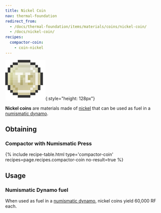 ```yaml
---
title: Nickel Coin
nav: thermal-foundation
redirect_from:
  - /docs/thermal-foundation/items/materials/coins/nickel-coin/
  - /docs/nickel-coin/
recipes:
  compactor-coin:
    - coin-nickel
---
```


![Nickel coin](/assets/images/thermal-foundation/coin-nickel.png){:style="height: 128px"}


**Nickel coins** are materials made of [nickel](/docs/thermal-foundation/nickel-ingot/) that can be
used as fuel in a [numismatic dynamo](/docs/thermal-expansion/numismatic-dynamo/).


Obtaining
---------

### Compactor with Numismatic Press
{% include recipe-table.html type='compactor-coin' recipes=page.recipes.compactor-coin no-result=true %}


Usage
-----

### Numismatic Dynamo fuel
When used as fuel in a [numismatic dynamo](/docs/thermal-expansion/numismatic-dynamo/), nickel
coins yield 60,000 RF each.
